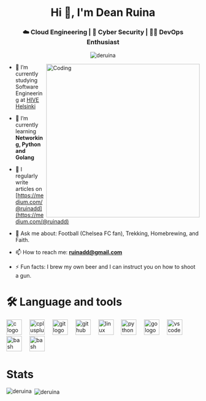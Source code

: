 <h1 align="center">Hi 👋, I'm Dean Ruina</h1>
<h3 align="center">☁️ Cloud Engineering | 🔐 Cyber Security | 👨‍💻 DevOps Enthusiast</h3>

<p align="center"> <img src="https://komarev.com/ghpvc/?username=deruina&label=Profile%20views&color=0e75b6&style=flat" alt="deruina" /> </p>
<img align="right" alt="Coding" width="400" src="https://cdn.dribbble.com/users/1162077/screenshots/3848914/media/7ed7d5ca074b48b328150e5a231e8d1f.gif">

- 🔭 I’m currently studying Software Engineering at [HIVE Helsinki](https://www.hive.fi/en/)

- 🌱 I’m currently learning **Networking, Python and Golang**

- 📝 I regularly write articles on [https://medium.com/@ruinadd](https://medium.com/@ruinadd)

- 💬 Ask me about: Football (Chelsea FC fan), Trekking, Homebrewing, and Faith.

- 📫 How to reach me: **ruinadd@gmail.com**

- ⚡ Fun facts: I brew my own beer and I can instruct you on how to shoot a gun.

<h1 align="left">🛠 Language and tools</h1>
<p align="left">
  <img src="https://cdn.jsdelivr.net/gh/devicons/devicon/icons/c/c-original.svg" height="40" alt="c logo"  />
  <img width="12" />
  <img src="https://cdn.jsdelivr.net/gh/devicons/devicon/icons/cplusplus/cplusplus-original.svg" height="40" alt="cplusplus logo"  />
  <img width="12" />
  <img src="https://cdn.jsdelivr.net/gh/devicons/devicon/icons/git/git-original.svg" height="40" alt="git logo"  />
  <img width="12" />
  <img src="https://cdn.jsdelivr.net/gh/devicons/devicon/icons/github/github-original.svg" height="40" alt="github logo"  />
  <img width="12" />
  <img src="https://cdn.jsdelivr.net/gh/devicons/devicon/icons/linux/linux-original.svg" height="40" alt="linux logo"  />
  <img width="12" />
  <img src="https://cdn.jsdelivr.net/gh/devicons/devicon/icons/python/python-original.svg" height="40" alt="python logo"  />
  <img width="12" />
  <img src="https://cdn.jsdelivr.net/gh/devicons/devicon/icons/go/go-original.svg" height="40" alt="go logo"  />
  <img width="12" />
  <img src="https://cdn.jsdelivr.net/gh/devicons/devicon/icons/vscode/vscode-original.svg" height="40" alt="vscode logo"  />
  <img width="12" />
  <img src="https://cdn.jsdelivr.net/gh/devicons/devicon/icons/bash/bash-original.svg" height="40" alt="bash logo"  />
  <img width="12" />
  <img src="https://user-images.githubusercontent.com/33158051/103466649-c1245300-4d14-11eb-9637-be3297299c01.png" height="40" alt="bash logo"  />
  <img width="12" />
</p>

<h1 align="left">Stats</h1>


<p><img align="left" src="https://github-readme-stats.vercel.app/api/top-langs?username=deruina&show_icons=true&locale=en&layout=compact" alt="deruina" /></p>

<p>&nbsp;<img align="center" src="https://github-readme-stats.vercel.app/api?username=deruina&show_icons=true&locale=en" alt="deruina" /></p>

